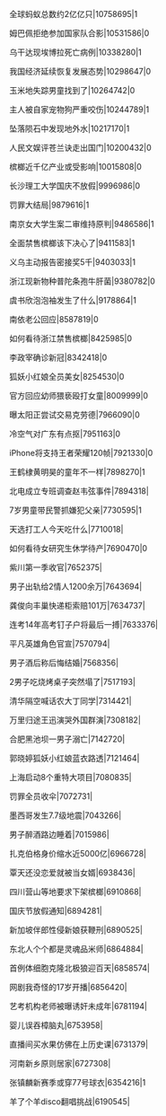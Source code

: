 全球蚂蚁总数约2亿亿只|10758695|1

姆巴佩拒绝参加国家队合影|10531586|0

乌干达现埃博拉死亡病例|10338280|1

我国经济延续恢复发展态势|10298647|0

玉米地失踪男童找到了|10264742|0

主人被自家宠物狗严重咬伤|10244789|1

坠落陨石中发现地外水|10217170|1

人民文娱评苍兰诀走出国门|10200432|0

槟榔近千亿产业或受影响|10015808|0

长沙理工大学国庆不放假|9996986|0

罚罪大结局|9879616|1

南京女大学生案二审维持原判|9486586|1

全面禁售槟榔该下决心了|9411583|1

义乌主动报告密接奖5千|9403033|1

浙江现新物种普陀条孢牛肝菌|9380782|0

虞书欣泡泡袖发生了什么|9178864|1

南依老公回应|8587819|0

如何看待浙江禁售槟榔|8425985|0

李政宰确诊新冠|8342418|0

狐妖小红娘全员美女|8254530|0

官方回应幼师猥亵殴打女童|8009999|0

曝太阳正尝试交易克劳德|7966090|0

冷空气对广东有点抠|7951163|0

iPhone将支持王者荣耀120帧|7921330|0

王鹤棣黄明昊的童年不一样|7898270|1

北电成立专班调查赵韦弦事件|7894318|

7岁男童带民警抓嫌犯父亲|7730595|1

天选打工人今天吃什么|7710018|

如何看待女研究生休学待产|7690470|0

紫川第一季收官|7652375|

男子出轨给2情人1200余万|7643694|

龚俊向丰巢快递柜索赔101万|7634737|

连考14年高考钉子户将最后一搏|7633376|

平凡英雄角色官宣|7570794|

男子酒后称后悔结婚|7568356|

2男子吃烧烤桌子突然塌了|7517193|

清华隔空喊话农大丁同学|7314421|

万里归途王迅演哭外国群演|7308182|

合肥黑池坝一男子溺亡|7142720|

郭晓婷狐妖小红娘蓝衣路透|7121464|

上海启动8个重特大项目|7080835|

罚罪全员收伞|7072731|

墨西哥发生7.7级地震|7043266|

男子醉酒路边睡着|7015986|

扎克伯格身价缩水近5000亿|6966728|

覃天还没恋爱就被当女婿|6938436|

四川营山等地要求下架槟榔|6910868|

国庆节放假通知|6894281|

新加坡伴郎性侵新娘获鞭刑|6890525|

东北人个个都是灵魂品米师|6864884|

首例体细胞克隆北极狼迎百天|6858574|

网剧我奇怪的17岁开播|6856420|

艺考机构老师被曝诱奸未成年|6781194|

婴儿误吞樟脑丸|6753958|

直播间买水果仿佛在上历史课|6731379|

河南新乡原则居家|6727308|

张镇麟新赛季或穿77号球衣|6354216|1

羊了个羊disco翻唱挑战|6190545|

